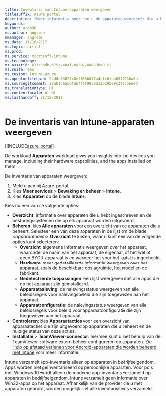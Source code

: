 ```yaml
---
title: Inventaris van Intune-apparaten weergeven
titlesuffix: Azure portal
description: "Meer informatie over hoe u de apparaten weergeeft die u beheert met Intune en over de hardware en geïnstalleerde apps."
keywords: 
author: arob98
ms.author: angrobe
nmanager: angrobe
ms.date: 11/10/2017
ms.topic: article
ms.prod: 
ms.service: microsoft-intune
ms.technology: 
ms.assetid: e71c6bdb-d75c-404f-8e38-24a663be81c2
ms.suite: ems
ms.custom: intune-azure
ms.openlocfilehash: 9cd8c3362fc8e2006b847a4cfc6fda09f2936a6a
ms.sourcegitcommit: 22ab1c6a6bfeb4fef9850d12b29829c3fecbbeed
ms.translationtype: HT
ms.contentlocale: nl-NL
ms.lasthandoff: 01/12/2018
---
```

# <a name="how-to-view-intune-device-inventory"></a>De inventaris van Intune-apparaten weergeven


[!INCLUDE[azure_portal](./includes/azure_portal.md)]

De workload **Apparaten** workload gives you insights into the devices you manage, including their hardware capabilities, and the apps installed on them. 

De inventaris van apparaten weergeven:

1. Meld u aan bij Azure-portal.
2. Kies **Meer services** > **Bewaking en beheer** > **Intune**.
3. Kies **Apparaten** op de blade **Intune**.

Kies nu een van de volgende opties:

- **Overzicht**: informatie over apparaten die u hebt ingeschreven en de besturingssystemen die op elk apparaat worden uitgevoerd.
- **Beheren**: kies **Alle apparaten** voor een overzicht van de apparaten die u beheert.
    Selecteer een van deze apparaten in de lijst om de blade <*apparaatnaam*> **Overzicht** te kiezen, waar u kunt een van de volgende opties kunt selecteren:
    - **Overzicht**: algemene informatie weergeven over het apparaat, waaronder de naam van het apparaat, de eigenaar, of het wel of geen BYOD-apparaat is en wanneer het voor het laatst is ingecheckt.
    - **Hardware**: meer gedetailleerde informatie weergeven over het apparaat, zoals de beschikbare opslagruimte, het model en de fabrikant.
    - **Gedetecteerde toepassingen**: een lijst weergeven met alle apps die op het apparaat zijn geïnstalleerd.
    - **Apparaatnaleving**: de nalevingsstatus weergeven van alle beleidsregels voor nalevingsbeleid die zijn toegewezen aan het apparaat.
    - **Apparaatconfiguratie**: de nalevingsstatus weergeven van alle beleidsregels voor beleid voor apparaatconfiguratie die zijn toegewezen aan het apparaat.
- **Controleren**: kies **Apparaatacties** voor een overzicht van apparaatacties die zijn uitgevoerd op apparaten die u beheert en de huidige status van deze acties.
- **Installatie** > **TeamViewer-connector**: hiermee kunt u met behulp van de TeamViewer-software extern beheer configureren op apparaten. Zie [Hulp op afstand verlenen voor Android-apparaten die worden beheerd met Intune](/intune/device-profile-android-teamviewer) voor meer informatie.

Intune verzamelt app-inventaris alleen op apparaten in bedrijfseigendom. Apps worden niet geïnventariseerd op persoonlijke apparaten. Voor pc's met Windows 10 wordt alleen de moderne app-inventaris verzameld op apparaten in bedrijfseigendom. Intune verzamelt geen informatie over Win32-apps op het apparaat. Afhankelijk van de provider die u met apparaten gebruikt, worden mogelijk niet alle inventarisitems verzameld.
